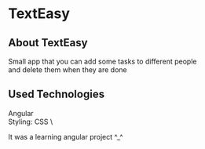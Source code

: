 # TextEasy

## About TextEasy

Small app that you can add some tasks to different people \
and delete them when they are done

## Used Technologies

Angular \
Styling: CSS \

It was a learning angular project ^\_^
